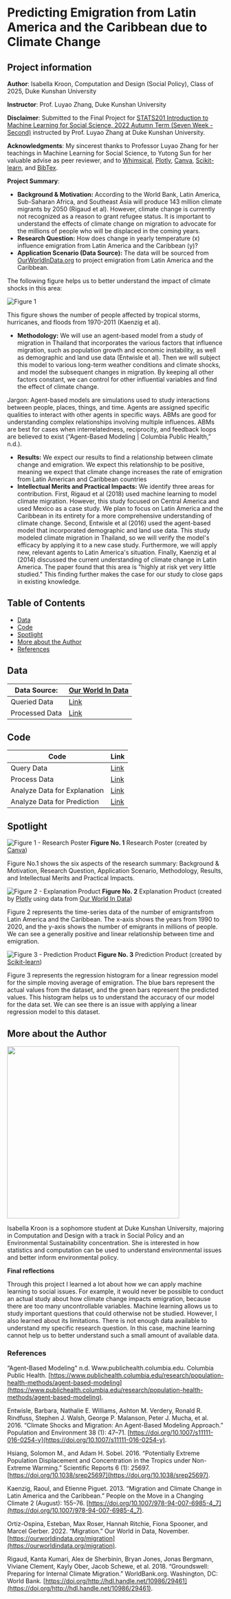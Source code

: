 # Predicting Emigration from Latin America and the Caribbean due to Climate Change
## Project information
**Author**: Isabella Kroon, Computation and Design (Social Policy), Class of 2025, Duke Kunshan University

**Instructor**: Prof. Luyao Zhang, Duke Kunshan University

**Disclaimer**: Submitted to the Final Project for [STATS201 Introduction to Machine Learning for Social Science, 2022 Autumn Term (Seven Week - Second)](https://ms.pubpub.org/) instructed by Prof. Luyao Zhang at Duke Kunshan University.

**Acknowledgments**: My sincerest thanks to Professor Luyao Zhang for her teachings in Machine Learning for Social Science, to Yutong Sun for her valuable advise as peer reviewer, and to [Whimsical](https://whimsical.com), [Plotly](https://plotly.com/python/), [Canva](https://www.canva.com/), [Scikit-learn](https://scikit-learn.org/stable/index.html), and [BibTex](https://scholar.google.com/).

**Project Summary**: 
  - **Background & Motivation:** According to the World Bank, Latin America, Sub-Saharan Africa, and Southeast Asia will produce 143 million climate migrants by 2050 (Rigaud et al). However, climate change is currently not recognized as a reason to grant refugee status. It is important to understand the effects of climate change on migration to advocate for the millions of people who will be displaced in the coming years.
  - **Research Question:** How does change in yearly temperature (x) influence emigration from Latin America and the Caribbean (y)?
  - **Application Scenario (Data Source):** The data will be sourced from [OurWorldInData.org](https://ourworldindata.org/migration) to project emigration from Latin America and the Caribbean. 
  
The following figure helps us to better understand the impact of climate shocks in this area:
 
 ![Figure 1](spotlight/figures/mapLA.webp)
 
  This figure shows the number of people affected by tropical storms, hurricanes, and floods from 1970-2011 (Kaenzig et al).

  - **Methodology:** We will use an agent-based model from a study of migration in Thailand that incorporates the various factors that influence migration, such as population growth and economic instability, as well as demographic and land use data (Entwisle et al). Then we will subject this model to various long-term weather conditions and climate shocks, and model the subsequent changes in migration. By keeping all other factors constant, we can control for other influential variables and find the effect of climate change.
  
Jargon: Agent-based models are simulations used to study interactions between people, places, things, and time. Agents are assigned specific qualities to interact with other agents in specific ways. ABMs are good for understanding complex relationships involving multiple influences. ABMs are best for cases when interrelatedness, reciprocity, and feedback loops are believed to exist (“Agent-Based Modeling | Columbia Public Health,” n.d.).
 
  - **Results:** We expect our results to find a relationship between climate change and emigration. We expect this relationship to be positive, meaning we expect that climate change increases the rate of emigration from Latin American and Caribbean countries
  - **Intellectual Merits and Practical Impacts:** We identify three areas for contribution. First, Rigaud et al (2018) used machine learning to model climate migration. However, this study focused on Central America and used Mexico as a case study. We plan to focus on Latin America and the Caribbean in its entirety for a more comprehensive understanding of climate change. Second, Entwisle et al (2016) used the agent-based model that incorporated demographic and land use data. This study modeled climate migration in Thailand, so we will verify the model's efficacy by applying it to a new case study. Furthermore, we will apply new, relevant agents to Latin America's situation. Finally, Kaenzig et al (2014) discussed the current understanding of climate change in Latin America. The paper found that this area is "highly at risk yet very little studied." This finding further makes the case for our study to close gaps in existing knowledge.



## Table of Contents
- [Data](https://github.com/Rising-Stars-by-Sunshine/Final-Project-Isabella#data)
- [Code](https://github.com/Rising-Stars-by-Sunshine/Final-Project-Isabella#code)
- [Spotlight](https://github.com/Rising-Stars-by-Sunshine/Final-Project-Isabella#spotlight)
- [More about the Author](https://github.com/Rising-Stars-by-Sunshine/Final-Project-Isabella#more-about-the-author)
- [References](https://github.com/Rising-Stars-by-Sunshine/Final-Project-Isabella#literature)



## Data

|Data Source:| [Our World In Data](https://ourworldindata.org/migration)|
|------|------|
|Queried Data|[Link](data/Queried_Data/Queried_data.csv)|
|Processed Data|[Link](https://github.com/Rising-Stars-by-Sunshine/Final-Project-Isabella/tree/main/data/Processed_Data)|


## Code

|Code|Link|
|---|---|
|Query Data|[Link](code/Explanation/Explanation_Query_Data.ipynb)|
|Process Data|[Link](code/Prediction/Prediction_Process_Data_Prepare_X_and_Y_for_Classification_and_Regressions.ipynb)|
|Analyze Data for Explanation|[Link](code/Explanation/Explanation_Analyze_Data.ipynb)|
|Analyze Data for Prediction|[Link](code/Prediction/Prediction_Analyze_Data_Machine_Learning.ipynb)|

## Spotlight
![Figure 1 - Research Poster](spotlight/figures/Predicting_Emigration.png)
**Figure No. 1** Research Poster (created by [Canva](https://www.canva.com/design/DAFUBazg8TM/SSeNp4SkAErsq6SzPxraUg/view?utm_content=DAFUBazg8TM&utm_campaign=designshare&utm_medium=link&utm_source=publishsharelink))

Figure No.1 shows the six aspects of the research summary: Background & Motivation, Research Question, Application Scenario, Methodology, Results, and Intellectual Merits and Practical Impacts.

![Figure 2 - Explanation Product](spotlight/figures/newplot.png)
**Figure No. 2** Explanation Product (created by [Plotly](https://plotly.com/python/) using data from [Our World In Data](https://ourworldindata.org/migration))

Figure 2 represents the time-series data of the number of emigrantsfrom Latin America and the Caribbean. The x-axis shows the years from 1990 to 2020, and the y-axis shows the number of emigrants in millions of people. We can see a generally positive and linear relationship between time and emigration.

![Figure 3 - Prediction Product](spotlight/figures/linear_regression.jpg)
**Figure No. 3** Prediction Product (created by [Scikit-learn](https://scikit-learn.org/stable/modules/generated/sklearn.linear_model.LinearRegression.html))

Figure 3 represents the regression histogram for a linear regression model for the simple moving average of emigration. The blue bars represent the actual values from the dataset, and the green bars represent the predicted values. This histogram helps us to understand the accuracy of our model for the data set. We can see there is an issue with applying a linear regression model to this dataset.

## More about the Author
<img src="spotlight/figures/MyPhoto.jpg" width="400" />

Isabella Kroon is a sophomore student at Duke Kunshan University, majoring in Computation and Design with a track in Social Policy and an Environmental Sustainability concentration. She is interested in how statistics and computation can be used to understand environmental issues and better inform environmental policy.

**Final reflections**

Through this project I learned a lot about how we can apply machine learning to social issues. For example, it would never be possible to conduct an actual study about how climate change impacts emigration, because there are too many uncontrollable variables. Machine learning allows us to study important questions that could otherwise not be studied. However, I also learned about its limitations. There is not enough data available to understand my specific research question. In this case, machine learning cannot help us to better understand such a small amount of available data.


### References

“Agent-Based Modeling" n.d. Www.publichealth.columbia.edu. Columbia Public Health. [https://www.publichealth.columbia.edu/research/population-health-methods/agent-based-modeling](https://www.publichealth.columbia.edu/research/population-health-methods/agent-based-modeling).

Entwisle, Barbara, Nathalie E. Williams, Ashton M. Verdery, Ronald R. Rindfuss, Stephen J. Walsh, George P. Malanson, Peter J. Mucha, et al. 2016. “Climate Shocks and Migration: An Agent-Based Modeling Approach.” Population and Environment 38 (1): 47–71. [https://doi.org/10.1007/s11111-016-0254-y](https://doi.org/10.1007/s11111-016-0254-y).

Hsiang, Solomon M., and Adam H. Sobel. 2016. “Potentially Extreme Population Displacement and Concentration in the Tropics under Non-Extreme Warming.” Scientific Reports 6 (1): 25697. [https://doi.org/10.1038/srep25697](https://doi.org/10.1038/srep25697).

Kaenzig, Raoul, and Etienne Piguet. 2013. “Migration and Climate Change in Latin America and the Caribbean.” People on the Move in a Changing Climate 2 (August): 155–76. [https://doi.org/10.1007/978-94-007-6985-4_7](https://doi.org/10.1007/978-94-007-6985-4_7).

Ortiz-Ospina, Esteban, Max Roser, Hannah Ritchie, Fiona Spooner, and Marcel Gerber. 2022. “Migration.” Our World in Data, November. [https://ourworldindata.org/migration](https://ourworldindata.org/migration).

Rigaud, Kanta Kumari, Alex de Sherbinin, Bryan Jones, Jonas Bergmann, Viviane Clement, Kayly Ober, Jacob Schewe, et al. 2018. “Groundswell: Preparing for Internal Climate Migration.” WorldBank.org. Washington, DC: World Bank. [https://doi.org/http://hdl.handle.net/10986/29461](https://doi.org/http://hdl.handle.net/10986/29461).
